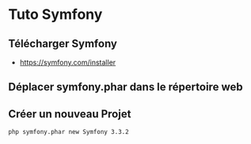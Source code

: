 # Tuto Symfony
## Télécharger Symfony 
* https://symfony.com/installer

## Déplacer symfony.phar dans le répertoire web

## Créer un nouveau Projet
```bash
php symfony.phar new Symfony 3.3.2
```